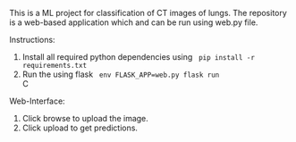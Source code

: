 This is a ML project for classification of CT images of lungs. The repository is a web-based application which and can be run using web.py file. 

Instructions:
1. Install all required python dependencies using <code> pip install -r requirements.txt </code>
2. Run the using flask <code> env FLASK_APP=web.py flask run </code>C

Web-Interface:
1. Click browse to upload the image.
2. Click upload to get predictions.
